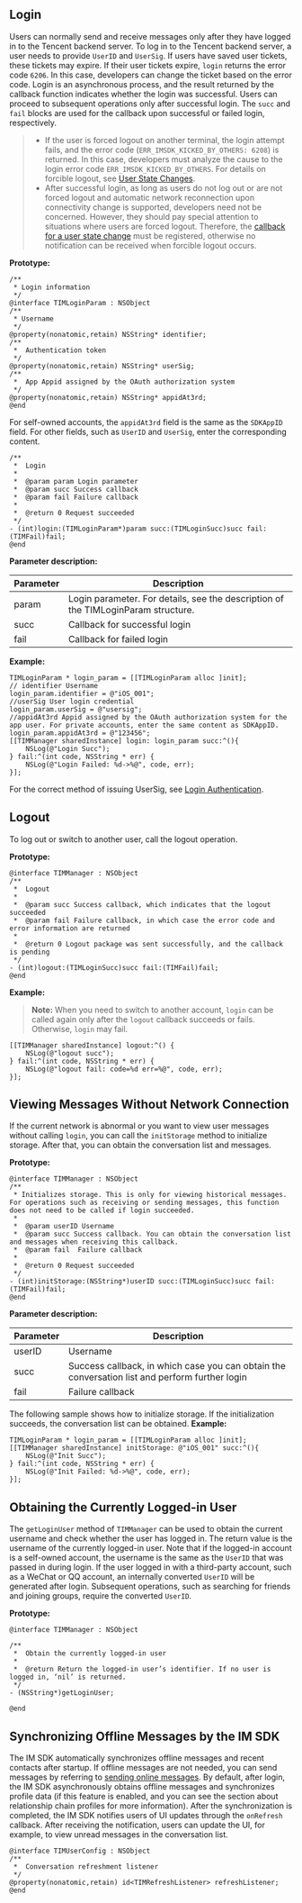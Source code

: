 ## Login

Users can normally send and receive messages only after they have logged in to the Tencent backend server. To log in to the Tencent backend server, a user needs to provide `UserID` and `UserSig`. If users have saved user tickets, these tickets may expire. If their user tickets expire, `login` returns the error code `6206`. In this case, developers can change the ticket based on the error code. Login is an asynchronous process, and the result returned by the callback function indicates whether the login was successful. Users can proceed to subsequent operations only after successful login. The `succ` and `fail` blocks are used for the callback upon successful or failed login, respectively.

>
>- If the user is forced logout on another terminal, the login attempt fails, and the error code (`ERR_IMSDK_KICKED_BY_OTHERS: 6208`) is returned. In this case, developers must analyze the cause to the login error code `ERR_IMSDK_KICKED_BY_OTHERS`. For details on forcible logout, see [User State Changes](https://intl.cloud.tencent.com/document/product/1047/34313#.E7.94.A8.E6.88.B7.E7.8A.B6.E6.80.81.E5.8F.98.E6.9B.B4).
>- After successful login, as long as users do not log out or are not forced logout and automatic network reconnection upon connectivity change is supported, developers need not be concerned. However, they should pay special attention to situations where users are forced logout. Therefore, the [callback for a user state change](https://intl.cloud.tencent.com/document/product/1047/34313#.E7.94.A8.E6.88.B7.E7.8A.B6.E6.80.81.E5.8F.98.E6.9B.B4) must be registered, otherwise no notification can be received when forcible logout occurs.

**Prototype:**

```
/**
 * Login information
 */
@interface TIMLoginParam : NSObject
/**
 * Username
 */
@property(nonatomic,retain) NSString* identifier;
/**
 *  Authentication token
 */
@property(nonatomic,retain) NSString* userSig;
/**
 *  App Appid assigned by the OAuth authorization system
 */
@property(nonatomic,retain) NSString* appidAt3rd;
@end
```

For self-owned accounts, the `appidAt3rd` field is the same as the `SDKAppID` field. For other fields, such as `UserID` and `UserSig`, enter the corresponding content.

```
/**
 *  Login
 *
 *  @param param Login parameter
 *  @param succ Success callback
 *  @param fail Failure callback
 *
 *  @return 0 Request succeeded
 */
- (int)login:(TIMLoginParam*)param succ:(TIMLoginSucc)succ fail:(TIMFail)fail;
@end
```

**Parameter description:**

Parameter | Description
---|---
param | Login parameter. For details, see the description of the TIMLoginParam structure.
succ | Callback for successful login
fail | Callback for failed login

**Example:**

```
TIMLoginParam * login_param = [[TIMLoginParam alloc ]init];
// identifier Username
login_param.identifier = @"iOS_001";
//userSig User login credential
login_param.userSig = @"usersig";
//appidAt3rd Appid assigned by the OAuth authorization system for the app user. For private accounts, enter the same content as SDKAppID.
login_param.appidAt3rd = @"123456";
[[TIMManager sharedInstance] login: login_param succ:^(){
    NSLog(@"Login Succ");
} fail:^(int code, NSString * err) {
    NSLog(@"Login Failed: %d->%@", code, err);
}];
```
For the correct method of issuing UserSig, see [Login Authentication](https://intl.cloud.tencent.com/document/product/1047/33517).
## Logout

To log out or switch to another user, call the logout operation.

**Prototype:**

```
@interface TIMManager : NSObject
/**
 *  Logout
 *
 *  @param succ Success callback, which indicates that the logout succeeded
 *  @param fail Failure callback, in which case the error code and error information are returned
 *
 *  @return 0 Logout package was sent successfully, and the callback is pending
 */
- (int)logout:(TIMLoginSucc)succ fail:(TIMFail)fail; 
@end
```

**Example:**

> **Note:**
> When you need to switch to another account, `login` can be called again only after the `logout` callback succeeds or fails. Otherwise, `login` may fail.

```
[[TIMManager sharedInstance] logout:^() {
    NSLog(@"logout succ");
} fail:^(int code, NSString * err) {
    NSLog(@"logout fail: code=%d err=%@", code, err);
}];
```

## Viewing Messages Without Network Connection

If the current network is abnormal or you want to view user messages without calling `login`, you can call the `initStorage` method to initialize storage. After that, you can obtain the conversation list and messages.

**Prototype:**

```
@interface TIMManager : NSObject
/**
 * Initializes storage. This is only for viewing historical messages. For operations such as receiving or sending messages, this function does not need to be called if login succeeded.
 *
 *  @param userID Username
 *  @param succ Success callback. You can obtain the conversation list and messages when receiving this callback.
 *  @param fail  Failure callback
 *
 *  @return 0 Request succeeded
 */
- (int)initStorage:(NSString*)userID succ:(TIMLoginSucc)succ fail:(TIMFail)fail; 
@end
```

**Parameter description:**

| Parameter | Description |
| --- | --- |
| userID | Username |
| succ | Success callback, in which case you can obtain the conversation list and perform further login |
| fail | Failure callback |

The following sample shows how to initialize storage. If the initialization succeeds, the conversation list can be obtained. **Example:**

```
TIMLoginParam * login_param = [[TIMLoginParam alloc ]init]; 
[[TIMManager sharedInstance] initStorage: @"iOS_001" succ:^(){
    NSLog(@"Init Succ");
} fail:^(int code, NSString * err) {
    NSLog(@"Init Failed: %d->%@", code, err);
}];
```

## Obtaining the Currently Logged-in User

The `getLoginUser` method of `TIMManager` can be used to obtain the current username and check whether the user has logged in. The return value is the username of the currently logged-in user. Note that if the logged-in account is a self-owned account, the username is the same as the `UserID` that was passed in during login. If the user logged in with a third-party account, such as a WeChat or QQ account, an internally converted `UserID` will be generated after login. Subsequent operations, such as searching for friends and joining groups, require the converted `UserID`.

**Prototype:**

```
@interface TIMManager : NSObject
 
/**
 *  Obtain the currently logged-in user
 *
 *  @return Return the logged-in user’s identifier. If no user is logged in, ‘nil’ is returned.
 */
- (NSString*)getLoginUser;
 
@end
```

## Synchronizing Offline Messages by the IM SDK

The IM SDK automatically synchronizes offline messages and recent contacts after startup. If offline messages are not needed, you can send messages by referring to [sending online messages](https://intl.cloud.tencent.com/document/product/1047/34321#.E5.9C.A8.E7.BA.BF.E6.B6.88.E6.81.AF). By default, after login, the IM SDK asynchronously obtains offline messages and synchronizes profile data (if this feature is enabled, and you can see the section about relationship chain profiles for more information). After the synchronization is completed, the IM SDK notifies users of UI updates through the `onRefresh` callback. After receiving the notification, users can update the UI, for example, to view unread messages in the conversation list.

```
@interface TIMUserConfig : NSObject
/**
 *  Conversation refreshment listener
 */
@property(nonatomic,retain) id<TIMRefreshListener> refreshListener;
@end
```
